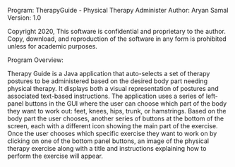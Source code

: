 
Program: TherapyGuide - Physical Therapy Administer
Author:  Aryan Samal
Version: 1.0

Copyright 2020, This software is confidential and proprietary to the author. Copy, download,
and reproduction of the software in any form is prohibited unless for academic purposes.

Program Overview:

Therapy Guide is a Java application that auto-selects a set of therapy postures to be administered
based on the desired body part needing physical therapy. It displays both a visual representation
of postures and associated text-based instructions. The application uses a series of left-panel
buttons in the GUI where the user can choose which part of the body they want to work out: feet,
knees, hips, trunk, or hamstrings. Based on the body part the user chooses, another series of buttons
at the bottom of the screen, each with a different icon showing the main part of the exercise.
Once the user chooses which specific exercise they want to work on by clicking on one of the bottom
panel buttons, an image of the physical therapy exercise along with a title and instructions explaining
how to perform the exercise will appear.

